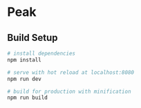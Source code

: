 # Peak

## Build Setup

``` bash
# install dependencies
npm install

# serve with hot reload at localhost:8080
npm run dev

# build for production with minification
npm run build
```


